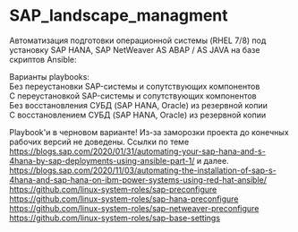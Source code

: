 # SAP_landscape_managment

Автоматизация подготовки операционной системы (RHEL 7/8) под установку SAP HANA, SAP NetWeaver AS ABAP / AS JAVA на базе скриптов Ansible:
            
Варианты playbooks:
   <br />          Без переустановки SAP-системы и сопутствующих компонентов
   <br />         С переустановкой SAP-системы и сопутствующих компонентов
   <br />        Без восстановления СУБД (SAP HANA, Oracle) из резервной копии
   <br />          С восстановлением СУБД (SAP HANA, Oracle) из резервной копии
 
 Playbook'и в черновом варианте! Из-за заморозки проекта до конечных рабочих версий не доведены.
 Ссылки по теме
 <br /> https://blogs.sap.com/2020/01/31/automating-your-sap-hana-and-s-4hana-by-sap-deployments-using-ansible-part-1/  и далее.
 <br /> https://blogs.sap.com/2020/11/03/automating-the-installation-of-sap-s-4hana-and-sap-hana-on-ibm-power-systems-using-red-hat-ansible/
 <br /> https://github.com/linux-system-roles/sap-preconfigure
 <br /> https://github.com/linux-system-roles/sap-hana-preconfigure
 <br /> https://github.com/linux-system-roles/sap-netweaver-preconfigure
 <br /> https://github.com/linux-system-roles/sap-base-settings
